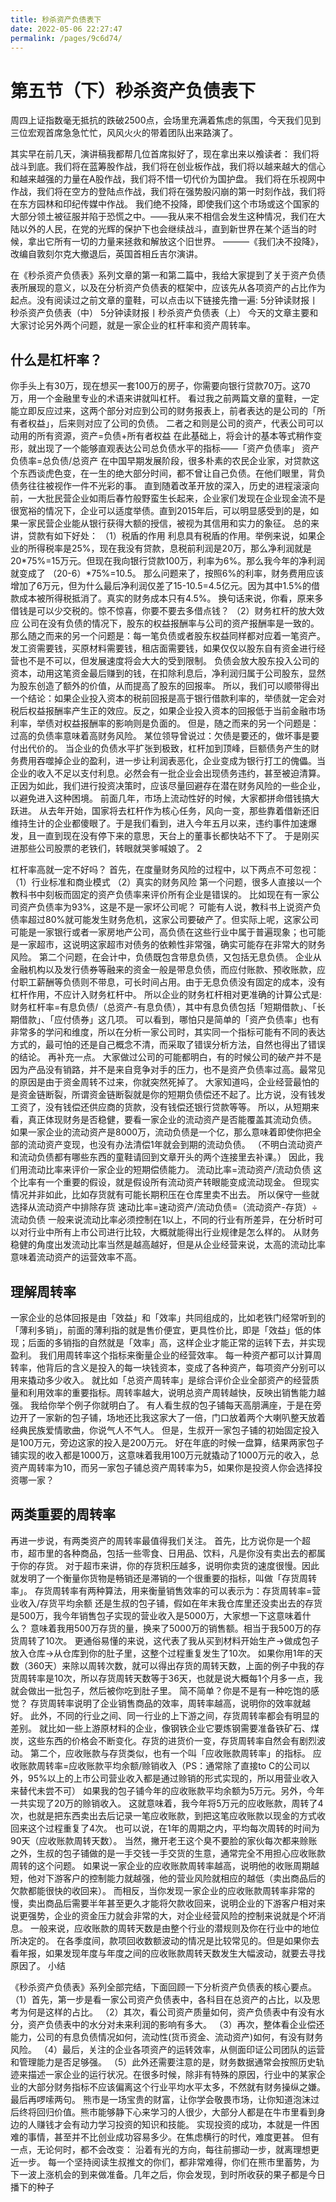 ```yaml
---
title: 秒杀资产负债表下
date: 2022-05-06 22:27:47
permalink: /pages/9c6d74/
---
```

# 第五节（下）秒杀资产负债表下

周四上证指数毫无抵抗的跌破2500点，会场里充满着焦虑的氛围，今天我们见到三位宏观首席急急忙忙，风风火火的带着团队出来路演了。

其实早在前几天，演讲稿我都帮几位首席拟好了，现在拿出来以飧读者：
我们将战斗到底。我们将在蓝筹股作战，我们将在创业板作战，我们将以越来越大的信心和越来越强的力量在A股作战，我们将不惜一切代价为国护盘。
我们将在乐视网中作战，我们将在空方的登陆点作战，我们将在强势股闪崩的第一时刻作战，我们将在东方园林和印纪传媒中作战。
我们绝不投降，即使我们这个市场或这个国家的大部分领土被征服并陷于恐慌之中。——我从来不相信会发生这种情况，我们在大陆以外的人民，在党的光辉的保护下也会继续战斗，直到新世界在某个适当的时候，拿出它所有一切的力量来拯救和解放这个旧世界。
                         ———《我们决不投降》，改编自敦刻尔克大撤退后，英国首相丘吉尔演讲。

在《秒杀资产负债表》系列文章的第一和第二篇中，我给大家提到了关于资产负债表所展现的意义，以及在分析资产负债表的框架中，应该先从各项资产的占比作为起点。没有阅读过之前文章的童鞋，可以点击以下链接先撸一遍:
5分钟读财报丨秒杀资产负债表（中）
5分钟读财报丨秒杀资产负债表（上）
今天的文章主要和大家讨论另外两个问题，就是一家企业的杠杆率和资产周转率。
## 什么是杠杆率？
你手头上有30万，现在想买一套100万的房子，你需要向银行贷款70万。这70万，用一个金融里专业的术语来讲就叫杠杆。
看过我之前两篇文章的童鞋，一定能立即反应过来，这两个部分对应到公司的财务报表上，前者表达的是公司的「所有者权益」，后来则对应了公司的负债。
二者之和则是公司的资产，代表公司可以动用的所有资源，资产=负债+所有者权益
在此基础上，将会计的基本等式稍作变形，就出现了一个能够直观表达公司总负债水平的指标——「资产负债率」
资产负债率=总负债/总资产
在中国早期发展阶段，很多朴素的农民企业家，对贷款这个东西谈虎色变，在一生的绝大部分时间，都不曾让自己负债。在他们眼里，背负债务往往被视作一件不光彩的事。
直到随着改革开放的深入，历史的进程滚滚向前，一大批民营企业如雨后春竹般野蛮生长起来，企业家们发现在企业现金流不是很宽裕的情况下，企业可以适度举债。直到2015年后，可以明显感受到的是，如果一家民营企业能从银行获得大额的授信，被视为其信用和实力的象征。
总的来讲，贷款有如下好处：
（1）税盾的作用
利息具有税盾的作用。举例来说，如果企业的所得税率是25%，现在我没有贷款，息税前利润是20万，那么净利润就是20*75%=15万元。但现在我向银行贷款100万，利率为6%。那么我今年的净利润就变成了 （20-6）*75%=10.5。
那么问题来了，按照6%的利率，财务费用应该增加了6万元，但为什么最后净利润仅差了15-10.5=4.5亿元。因为其中1.5%的借款成本被所得税抵消了。真实的财务成本只有4.5%。
换句话来说，你看，原来多借钱是可以少交税的。惊不惊喜，你要不要去多借点钱？
（2）财务杠杆的放大效应
公司在没有负债的情况下，股东的权益报酬率与公司的资产报酬率是一致的。那么随之而来的另一个问题是：每一笔负债或者股东权益同样都对应着一笔资产。
发工资需要钱，买原材料需要钱，租店面需要钱，如果仅仅以股东自有资金进行经营也不是不可以，但发展速度将会大大的受到限制。
负债会放大股东投入公司的资本，动用这笔资金最后赚到的钱，在扣除利息后，净利润归属于公司股东，显然为股东创造了额外的价值，从而提高了股东的回报率。
所以，我们可以顺带得出一个结论：如果企业投入资本的税前回报是高于银行借款利率的，举债就一定会对税后权益报酬率产生正的效应。反之，如果企业投入资本的回报低于当前金融市场利率，举债对权益报酬率的影响则是负面的。
但是，随之而来的另一个问题是：过高的负债率意味着高财务风险。
某位领导曾说过：欠债是要还的，做坏事是要付出代价的。
当企业的负债水平扩张到极致，杠杆加到顶峰，巨额债务产生的财务费用吞噬掉企业的盈利，进一步让利润表恶化，企业变成为银行打工的傀儡。当企业的收入不足以支付利息。必然会有一批企业会出现债务违约，甚至被迫清算。
正因为如此，我们进行投资决策时，应该尽量回避存在潜在财务风险的一些企业，以避免进入这种困境。
前面几年，市场上流动性好的时候，大家都拼命借钱搞大跃进。
从去年开始，国家将去杠杆作为核心任务，风向一变，那些靠着借新还旧维持生计的企业都傻眼了。于是我们看到，进入今年五月以来，违约事件加速爆发，且一直到现在没有停下来的意思，天台上的董事长都快站不下了。
于是刚买进那些公司股票的老铁们，转眼就哭爹喊娘了。
2

杠杆率高就一定不好吗？
首先，在度量财务风险的过程中，以下两点不可忽视：
（1）行业标准和商业模式
（2）真实的财务风险
第一个问题，很多人直接以一个教科书中刻板而固定的资产负债率来评价所有企业是错误的。
比如现在有一家公司资产负债率为93%，这是不是一家坏公司呢？
可能有人说，教科书上说资产负债率超过80%就可能发生财务危机，这家公司要破产了。但实际上呢，这家公司可能是一家银行或者一家房地产公司，高负债在这些行业中属于普遍现象；也可能是一家超市，这说明这家超市对债务的依赖性非常强，确实可能存在非常大的财务风险。
第二个问题，在会计中，负债既包含带息负债，又包括无息负债。
企业从金融机构以及发行债券等融来的资金一般是带息负债，而应付账款、预收账款，应付职工薪酬等负债则不带息，可长时间占用。由于无息负债没有固定的成本，没有杠杆作用，不应计入财务杠杆中。
所以企业的财务杠杆相对更准确的计算公式是:
财务杠杆率=有息负债/（总资产-有息负债），其中有息负债包括「短期借款」、「长期借款」、「应付债券」这几项。
可以看到，哪怕只是简单的「资产负债率」也有非常多的学问和维度，所以在分析一家公司时，其实同一个指标可能有不同的表达方式的，最可怕的还是自己概念不清，而采取了错误分析方法，自然也得出了错误的结论。
再补充一点。
大家做过公司的可能都明白，有的时候公司的破产并不是因为产品没有销路，并不是来自竞争对手的压力，也不是资产负债率过高。最常见的原因是由于资金周转不过来，你就突然死掉了。
大家知道吗，企业经营最怕的是资金链断裂，所谓资金链断裂就是你的短期负债偿还不起了。比方说，没有钱发工资了，没有钱偿还供应商的货款，没有钱偿还银行贷款等等。
所以，从短期来看，真正体现财务是否稳健，要看一家企业的流动资产是否能覆盖其流动负债。
如果一家企业的流动资产是8000万，流动负债是一个亿，那么意味着即使你把全部的流动资产变现，也没有办法清偿1年就会到期的流动负债。
（不明白流动资产和流动负债都有哪些东西的童鞋请回到文章开头的两个连接里去补课。）
因此，我们用流动比率来评价一家企业的短期偿债能力。
流动比率=流动资产/流动负债
这个比率有一个重要的假设，就是假设所有流动资产转眼能变成流动现金。
但现实情况并非如此，比如存货就有可能长期积压在仓库里卖不出去。
所以保守一些就选择从流动资产中排除存货
速动比率=速动资产/流动负债=（流动资产-存货）÷流动负债
一般来说流动比率必须控制在1以上，不同的行业有所差异，在分析时可以对行业中所有上市公司进行比较，大概就能得出行业规律是怎么样的。
从财务稳健的角度出发流动比率当然是越高越好，但是从企业经营来说，太高的流动比率意味着流动资产的运营效率不高。
## 理解周转率
一家企业的总体回报是由「效益」和「效率」共同组成的，比如老铁门经常听到的「薄利多销」，前面的薄利指的就是售价便宜，更具性价比，即是「效益」低的体现；后面的多销指的自然就是「效率」高，这样企业才能正常的运转下去，并实现盈利。
我们用周转率这个指标来衡量企业的经营效率。
每一种资产都可以计算周转率，他背后的含义是投入的每一块钱资本，变成了各种资产，每项资产分别可以用来撬动多少收入。
就比如「总资产周转率」是综合评价企业全部资产的经营质量和利用效率的重要指标。周转率越大，说明总资产周转越快，反映出销售能力越强。
我给你举个例子你就明白了。
有人看生叔的包子铺每天高朋满座，于是在旁边开了一家新的包子铺，场地还比我这家大了一倍，门口放着两个大喇叭整天放着经典民族爱情歌曲，你说气人不气人。
但是，生叔开一家包子铺的初始固定投入是100万元，旁边这家的投入是200万元。
好在年底的时候一盘算，结果两家包子铺实现的收入都是1000万，这意味着我用100万元就撬动了1000万元的收入，总资产周转率为10，而另一家包子铺总资产周转率为5，如果你是投资人你会选择投资哪一家？
## 两类重要的周转率
再进一步说，有两类资产的周转率最值得我们关注。
首先，比方说你是一个超市，超市里的各种商品，包括一些零食、日用品、饮料，凡是你没有卖出去的都属于你的存货。
对于超市来讲，你的存货积压越多，说明你卖货的速度很慢。因此就发明了一个衡量你货物是畅销还是滞销的一个很重要的指标，叫做「存货周转率」。
存货周转率有两种算法，用来衡量销售效率的可以表示为：存货周转率=营业收入/存货平均余额
还是生叔的包子铺，假如在年末我仓库里还没卖出去的存货是500万，我今年销售包子实现的营业收入是5000万，大家想一下这意味着什么？
意味着我用500万存货的量，换来了5000万的销售额。相当于我500万的存货周转了10次。
更通俗易懂的来说，这代表了我从买到材料开始生产→做成包子放入仓库→从仓库到你的肚子里，这整个过程重复发生了10次。
如果你用1年的天数（360天）来除以周转次数，就可以得出存货的周转天数，上面的例子中我的存货周转率是10次，所以存货周转天数等于36天，也就是说大概每1个月多一点，我就会做出一批包子，然后被你吃到肚子里。
简不简单？你是不是有一种吃饱的感觉？
存货周转率说明了企业销售商品的效率，周转率越高，说明你的效率就越好。
此外，不同的行业之间、同一行业的上下游之间，存货周转率都会有明显的差别。
就比如一些上游原材料的企业，像钢铁企业它要炼钢需要准备铁矿石、煤炭，这些东西的价格会不断变化。存货的进货价一变，存货周转率自然会有剧烈波动。
第二个，应收账款与存货类似，也有一个叫「应收账款周转率」的指标。
应收账款周转率=应收账款平均余额/赊销收入（PS：通常除了直接to C的公司以外，95%以上的上市公司营业收入都是通过赊销的形式实现的，所以用营业收入来替代未尝不可）
如果我的包子铺今年的应收账款平均余额为5万元。另外，今年一共实现了20万的赊销收入。
这就意味着，我今年将5万元的应收账款，周转了4次，也就是把东西卖出去后记录一笔应收账款，到把这笔应收账款以现金的方式收回来这个过程重复了4次。
也可以说，在1年的周期之内，平均每次周转的时间为90天（应收账款周转天数）。
当然，撇开老王这个臭不要脸的家伙每次都来赊账之外，生叔的包子铺做的是一手交钱一手交货的生意，通常完全不用担心应收账款周转的这个问题。
如果说一家企业的应收账款周转率越高，说明他的收账周期越短，他对下游客户的控制能力就越强，他的营业风险就相应的越低（卖出商品后的欠款都能很快的收回来）。
而相反，当你发现一家企业的应收账款周转率非常的慢，卖出商品后需要半年甚至更久才能将欠款收回来，说明企业的下游客户相对来说更强势，企业的资金压力就会非常的大，对企业经营风险的控制来说就是个坏消息。
一般来说，应收账款的周转天数是由整个行业的潜规则及你在行业中的地位所决定的。
在各季度间，款项回收数额波动的情况是比较常见的。但是如果你去看年报，如果发现年度与年度之间的应收账款周转天数发生大幅波动，就要去寻找原因了。
小结

《秒杀资产负债表》系列全部完结，下面回顾一下分析资产负债表的核心要点。
（1）首先，第一步是看一家公司资产负债表中，各科目在总资产的占比，以及思考为何是这样的占比。
（2）其次，看公司资产质量如何，资产负债表中有没有水分，资产负债表中的水分对未来利润的影响有多大。
（3）再次，整体看企业偿还能力，公司的有息负债情况如何，流动性(货币资金、流动资产)如何，有没有财务风险。 
（4）最后，关注的企业各项资产的运转效率，从侧面印证公司团队的运营和管理能力是否足够强。 
（5）此外还需要注意的是，财务数据通常会按照历史轨迹来描述一家企业的运行状况。在很多时候，除非有特殊的原因，行业中的某家企业的大部分财务指标不应该偏离这个行业平均水平太多，不然就有财务操纵之嫌。
最后再啰嗦两句。
熊市是一场宝贵的财富，让你学会敬畏市场，让你知道泡沫过后终将回归价值。熊市能够静下心来学习的人很少，大部分人都是在牛市里看到身边的人赚钱才会有动力学习投资的知识和技能。
实现投资的成功，本就是一件困难的事情，甚至并不比创业成功容易多少。在焦虑横行的时代，难度更甚。
但有一点，无论何时，都不会改变：
沿着有光的方向，每往前挪动一步，就离理想更近一步。
每一个坚持阅读生叔推文的你们，都非常难得，你们在熊市里蓄势，为下一波上涨机会的到来做准备。几年之后，你会发现，到时所收获的果子都是今日播下的种子

